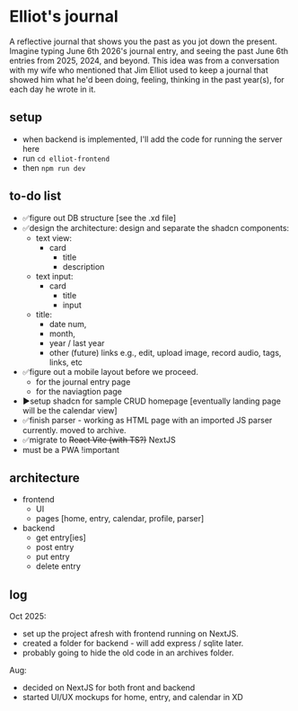 # Elliot's journal

A reflective journal that shows you the past as you jot down the present. Imagine typing June 6th 2026's journal entry, and seeing the past June 6th entries from 2025, 2024, and beyond.
This idea was from a conversation with my wife who mentioned that Jim Elliot used to keep a journal that showed him what he'd been doing, feeling, thinking in the past year(s), for each day he wrote in it.

## setup
- when backend is implemented, I'll add the code for running the server here
- run `cd elliot-frontend`
- then `npm run dev`

## to-do list

- ✅figure out DB structure [see the .xd file]
- ✅design the architecture: design and separate the shadcn components:
  - text view:
    - card
      - title
      - description
  - text input:
    - card
      - title
      - input
  - title:
    - date num, 
    - month,
    - year / last year 
    - other (future) links e.g., edit, upload image, record audio, tags, links, etc
- ✅figure out a mobile layout before we proceed.
  - for the journal entry page
  - for the naviagtion page
- ▶️setup shadcn for sample CRUD homepage [eventually landing page will be the calendar view]
- ✅finish parser - working as HTML page with an imported JS parser currently. moved to archive.
- ✅migrate to ~~React Vite (with TS?)~~ NextJS
- must be a PWA !important

## architecture

- frontend
  - UI
  - pages [home, entry, calendar, profile, parser]
- backend
  - get entry[ies]
  - post entry
  - put entry
  - delete entry

## log

Oct 2025:
- set up the project afresh with frontend running on NextJS.
- created a folder for backend - will add express / sqlite later.
- probably going to hide the old code in an archives folder.

Aug:
- decided on NextJS for both front and backend
- started UI/UX mockups for home, entry, and calendar in XD
